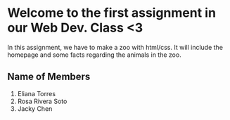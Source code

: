 # Welcome to the first assignment in our Web Dev. Class <3

In this assignment, we have to make a zoo with html/css. It will include the homepage and some facts regarding the animals in the zoo.

## Name of Members 
1) Eliana Torres
2) Rosa Rivera Soto
3) Jacky Chen

